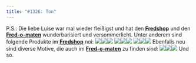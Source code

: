 ```yaml
---
title: "#1326: Ton"
---
```


P.S.: 
Die liebe Luise war mal wieder fleißigst und hat den <a href="http://fredshop.spreadshirt.net/de/DE/Shop"><strong>Fredshop</strong></a> und den <a href="http://fred-o-mat.spreadshirt.net/de/DE/Shop"><strong>Fred-o-maten</strong></a> wunderbarisiert und versommerlicht.
Unter anderem sind folgende Produkte im <a href="http://fredshop.spreadshirt.net/de/DE/Shop"><strong>Fredshop</strong></a> noi:
<a href="http://fredshop.spreadshirt.net/de/DE/Shop/Article/Index/article/Kaefer-ZZZ-9421581"><img src="http://www.fonflatter.de/bilder/280.png"></a><a href="http://fredshop.spreadshirt.net/de/DE/Shop/Article/Index/article/Batfred-9421569"><img src="http://www.fonflatter.de/bilder/281.png"></a><a href="http://fredshop.spreadshirt.net/de/DE/Shop/Article/Index/article/Batfred-9421572"><img src="http://www.fonflatter.de/bilder/282.png"></a>
<a href="http://fredshop.spreadshirt.net/de/DE/Shop/Article/Index/article/Fred-ZZZ-9421659"><img src="http://www.fonflatter.de/bilder/283.png"></a><a href="http://fredshop.spreadshirt.net/de/DE/Shop/Article/Index/article/Burzeltagsfred-9421712"><img src="http://www.fonflatter.de/bilder/284.png"></a><a href="http://fredshop.spreadshirt.net/de/DE/Shop/Article/Index/article/Fred-zufrieden-9421754"><img src="http://www.fonflatter.de/bilder/285.png"></a>
<a href="http://fredshop.spreadshirt.net/de/DE/Shop/Article/Index/article/Batfred-9421821"><img src="http://www.fonflatter.de/bilder/286.png"></a><a href="http://fredshop.spreadshirt.net/de/DE/Shop/Article/Index/article/Kaefer-Hihi-9421813"><img src="http://www.fonflatter.de/bilder/287.png"></a><a href="http://fredshop.spreadshirt.net/de/DE/Shop/Article/Index/article/Batfred-9421847"><img src="http://www.fonflatter.de/bilder/288.png"></a>
Ebenfalls neu sind diverse Motive, die auch im <a href="http://fred-o-mat.spreadshirt.net/de/DE/Shop"><strong>Fred-o-maten</strong></a> zu finden sind:
<a href="http://fredshop.spreadshirt.net/de/DE/Shop/Index/design/design/zzz_kaefer-7297123"><img src="http://www.fonflatter.de/bilder/190.png"></a><a href="http://fredshop.spreadshirt.net/de/DE/Shop/Index/design/design/Zzz-Fred-7294207"><img src="http://www.fonflatter.de/bilder/191.png"></a><a href="http://fredshop.spreadshirt.net/de/DE/Shop/Index/design/design/Batfred-6766638"><img src="http://www.fonflatter.de/bilder/192.png"></a>
Und so.
